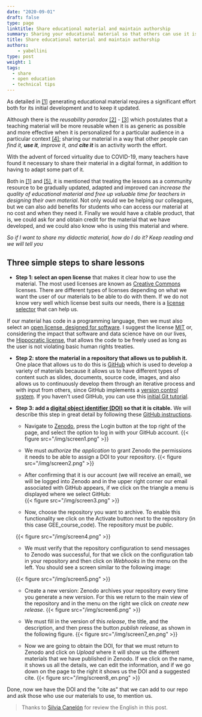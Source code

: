 ```yaml
---
date: "2020-09-01"
draft: false
type: page
linktitle: Share educational material and maintain authorship
summary: Sharing your educational material so that others can use it is a powerful and generous idea. In this post we tell you how to do it while maintaining your authorship.
title: Share educational material and maintain authorship
authors: 
    - yabellini
type: post
weight: 1
tags: 
  - share
  - open education
  - technical tips
---
```


As detailed in [[1]](https://journals.plos.org/ploscompbiol/article?id=10.1371/journal.pcbi.1005963) generating educational material requires a significant effort both for its initial development and to keep it updated.

Although there is the _reusability paradox_ [[2]](https://opencontent.org/blog/archives/3854) - [[3]](https://opencontent.org/blog/archives/6585) which postulates that a teaching material will be more reusable when it is as generic as possible and more effective when it is personalized for a particular audience in a particular context [[4]](https://third-bit.com/2015/04/22/the-paradox-of-learning-objects.html); sharing our material in a way that other people can _find it, **use it**, improve it, and **cite it**_ is an activity worth the effort.

With the advent of forced virtuality due to COVID-19, many teachers have found it necessary to share their material in a digital format, in addition to having to adapt some part of it.

Both in [[1]](https://journals.plos.org/ploscompbiol/article?id=10.1371/journal.pcbi.1005963) and [[5]](https://journals.plos.org/ploscompbiol/article?id=10.1371/journal.pcbi.1006915#pcbi.1006915.ref009), it is mentioned that treating the lessons as a community resource to be gradually updated, adapted and improved can _increase the quality of educational material and free up valuable time for teachers in designing their own material_. Not only would we be helping our colleagues, but we can also add benefits for students who can access our material at no cost and when they need it. Finally we would have a citable product, that is, we could ask for and obtain credit for the material that we have developed, and we could also know who is using this material and where.

_So if I want to share my didactic material, how do I do it? Keep reading and we will tell you_

## Three simple steps to share lessons

* **Step 1: select an open license** that makes it clear how to use the material. The most used licenses are known as [Creative Commons](http://www.creativecommons.org.ar/licencias.html) licenses.  There are different types of licenses depending on what we want the user of our materials to be able to do with them. If we do not know very well which license best suits our needs, there is a [license selector](https://creativecommons.org/choose/?lang=es_AR) that can help us.

If our material has code in a programming language, then we must also select an [open license, designed for software](https://www.gnu.org/licenses/license-list.html#SoftwareLicenses).  I suggest the license [MIT](https://opensource.org/licenses/MIT) or, considering the impact that software and data science have on our lives, the [Hippocratic license](https://firstdonoharm.dev/), that allows the code to be freely used as long as the user is not violating basic human rights treaties.

* **Step 2: store the material in a repository that allows us to publish it.** One place that allows us to do this is [GitHub](https://github.com/) which is used to develop a variety of materials because it allows us to have different types of content such as slides, documents, source code, images, and also allows us to continuously develop them through an iterative process and with input from others, since GitHub implements a [version control system](https://es.wikipedia.org/wiki/Control_de_versiones). If you haven't used GitHub, you can use this [initial Git tutorial](https://yabellini.netlify.app/es/courses/tallerdegitconr/).

* **Step 3: add a [digital object identifier (DOI)](https://es.wikipedia.org/wiki/Identificador_de_objeto_digital) so that it is citable.** We will describe this step in great detail by following these [GitHub instructions](https://guides.github.com/activities/citable-code/).

    * Navigate to [Zenodo](https://zenodo.org/), press the Login button at the top right of the page, and select the option to log in with your GitHub account.
   {{< figure src="/img/screen1.png" >}}

    * We must _authorize the application_ to grant Zenodo the permissions it needs to be able to assign a DOI to your repository.
    {{< figure src="/img/screen2.png" >}}

    * After confirming that it is our account (we will receive an email), we will be logged into Zenodo and in the upper right corner our email associated with GitHub appears, if we click on the triangle a menu is displayed where we select GitHub:  
    {{< figure src="/img/screen3.png" >}}

    
    * Now, choose the repository you want to archive. To enable this functionality we click on the Activate button next to the repository (in this case GEE_course_code). The repository must be _public_.

    {{< figure src="/img/screen4.png" >}}

    * We must verify that the repository configuration to send messages to Zenodo was successful, for that we click on the configuration tab in your repository and then click on _Webhooks_ in the menu on the left. You should see a screen similar to the following image:

    {{< figure src="/img/screen5.png" >}}

    * Create a new version: Zenodo archives your repository every time you generate a new version. For this we return to the main view of the repository and in the menu on the right we click on _create new release_.
    {{< figure src="/img/screen6.png" >}}
   
    * We must fill in the version of this _release_, the title, and the description, and then press the button _publish release_, as shown in the following figure.
    {{< figure src="/img/screen7_en.png" >}}

    * Now we are going to obtain the DOI, for that we must return to Zenodo and click on _Upload_ where it will show us the different materials that we have published in Zenodo. If we click on the name, it shows us all the details, we can edit the information, and if we go down on the page to the right it shows us the DOI and a suggested cite.
    {{< figure src="/img/screen8_en.png" >}}


Done, now we have the DOI and the "cite as" that we can add to our repo and ask those who use our materials to use, to mention us.

> Thanks to [Silvia Canelón](https://twitter.com/spcanelon) for review the English in this post.
